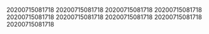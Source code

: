 20200715081718
20200715081718
20200715081718
20200715081718
20200715081718
20200715081718
20200715081718
20200715081718
20200715081718
